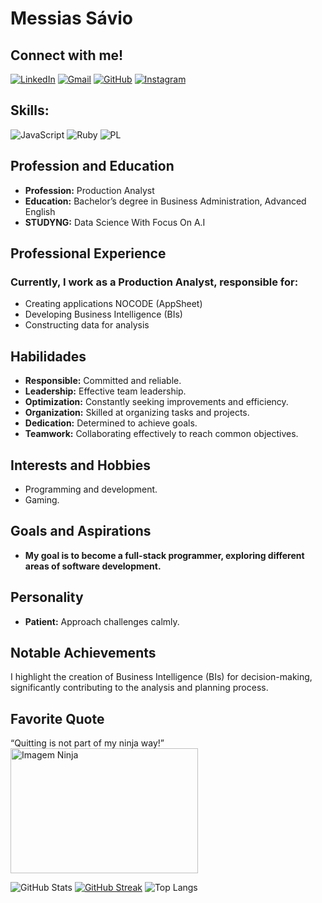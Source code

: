 # Messias Sávio

## Connect with me!
[![LinkedIn](https://img.shields.io/badge/LinkedIn-0077B5?style=for-the-badge&logo=linkedin&logoColor=white)](https://www.linkedin.com/in/messiassavio/)
[![Gmail](https://img.shields.io/badge/Gmail-333333?style=for-the-badge&logo=gmail&logoColor=red)](emailto:saviochavesadm@gmail.com)
[![GitHub](https://img.shields.io/badge/GitHub-100000?style=for-the-badge&logo=github&logoColor=white)](https://github.com/MessiasSavio)
[![Instagram](https://img.shields.io/badge/-Instagram-%23E4405F?style=for-the-badge&logo=instagram&logoColor=white)](https://www.instagram.com/messias_savio/)

## Skills:
![JavaScript](https://img.shields.io/badge/JavaScript-F7DF1E?style=for-the-badge&logo=javascript&logoColor=black)
![Ruby](https://img.shields.io/badge/Ruby-CC342D?style=for-the-badge&logo=ruby&logoColor=white)
![PL](https://img.shields.io/badge/PL%2FSQL-FFFFFF?style=for-the-badge&logo=oracle&logoColor=FF0000&labelColor=FFFFFF&color=FF0000)
## Profession and Education
- **Profession:** Production Analyst
- **Education:** Bachelor’s degree in Business Administration, Advanced English
- **STUDYNG:** Data Science With Focus On A.I


## Professional Experience
### Currently, I work as a Production Analyst, responsible for:
- Creating applications  NOCODE (AppSheet)
- Developing Business Intelligence (BIs)
- Constructing data for analysis 

## Habilidades
- **Responsible:** Committed and reliable.
- **Leadership:** Effective team leadership.
- **Optimization:** Constantly seeking improvements and efficiency.
- **Organization:** Skilled at organizing tasks and projects.
- **Dedication:** Determined to achieve goals.
- **Teamwork:** Collaborating effectively to reach common objectives.

## Interests and Hobbies
- Programming and development.
- Gaming.

## Goals and Aspirations
- **My goal is to become a full-stack programmer, exploring different areas of software development.**

## Personality
- **Patient:** Approach challenges calmly.
  
## Notable Achievements
I highlight the creation of Business Intelligence (BIs) for decision-making, significantly contributing to the analysis and planning process.

## Favorite Quote
“Quitting is not part of my ninja way!”
<img src="https://pbs.twimg.com/media/EauZ2jdX0AQOWsF.jpg" alt="Imagem Ninja" height="200" width="300"/>


 
![GitHub Stats](https://github-readme-stats.vercel.app/api?username=MessiasSavio&theme=transparent&bg_color=000&border_color=30A3DC&show_icons=true&icon_color=30A3DC&title_color=E94D5F&text_color=FFF)
[![GitHub Streak](https://streak-stats.demolab.com/?user=MessiasSavio&theme=neon-dark&background=000&border=30A3DC&dates=4169e1)](https://git.io/streak-stats)
 ![Top Langs](https://github-readme-stats-git-masterrstaa-rickstaa.vercel.app/api/top-langs/?username=MessiasSavio&bg_color=000&border_color=30A3DC&title_color=E94D5F&text_color=FFF)
<!---
MessiasSavio/MessiasSavio is a ✨ special ✨ repository because its `README.md` (this file) appears on your GitHub profile.
You can click the Preview link to take a look at your changes.
--->

